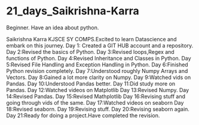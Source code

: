 # 21_days_Saikrishna-Karra
Beginner. Have an idea about python.

Saikrishna Karra KJSCE SY COMPS.Excited to learn Datascience and embark on this journey.
Day 1: Created a GIT HUB account and a repository.
Day 2:Revised the basics of Python.
Day 3:Revised loops,Regex and functions of Python.
Day 4:Revised Inheritance and Classes in Python.
Day 5:Revised File Handling and Exception Handling in Python.
Day 6:Finished Python revision completely.
Day 7:Understood roughly Numpy Arrays and Vectors.
Day 8:Gained a lot more clarity on Numpy.
Day 9:Watched vids on Pandas.
Day 10:Understood Pandas better.
Day 11:Did study more on Pandas.
Day 12:Watched videos on Matplotlib
Day 13:Revised Numpy.
Day 14:Revised Pandas.
Day 15:Revised Mathplotlib
Day 16:Revising stuff and going through vids of the same.
Day 17:Watched videos on seaborn
Day 18:Revised seaborn.
Day 19:Revising stuff.
Day 20:Revising seaborn again.
Day 21:Ready for doing a project.Have completed the revision.
